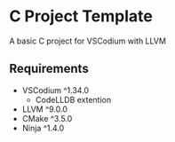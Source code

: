 # C Project Template
A basic C project for VSCodium with LLVM

## Requirements
- VSCodium ^1.34.0
  - CodeLLDB extention
- LLVM ^9.0.0
- CMake ^3.5.0
- Ninja ^1.4.0
